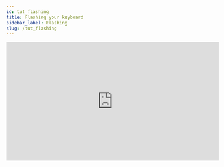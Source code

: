 ```yaml
---
id: tut_flashing
title: Flashing your keyboard
sidebar_label: Flashing
slug: /tut_flashing
---
```



<iframe width="572" height="320" src="https://www.youtube.com/embed/aMsK_bWKIEM" frameborder="0" allow="accelerometer; autoplay; clipboard-write; encrypted-media; gyroscope; picture-in-picture" allowfullscreen></iframe>